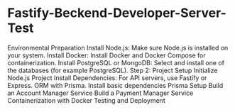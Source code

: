 # Fastify-Beckend-Developer-Server-Test
Environmental Preparation
Install Node.js: Make sure Node.js is installed on your system.
Install Docker: Install Docker and Docker Compose for containerization.
Install PostgreSQL or MongoDB: Select and install one of the databases (for example PostgreSQL).
Step 2: Project Setup
Initialize Node.js Project
Install Dependencies:
For API servers, use Fastify or Express.
ORM with Prisma.
Install basic dependencies
Prisma Setup
Build an Account Manager Service
Build a Payment Manager Service
Containerization with Docker
Testing and Deployment

